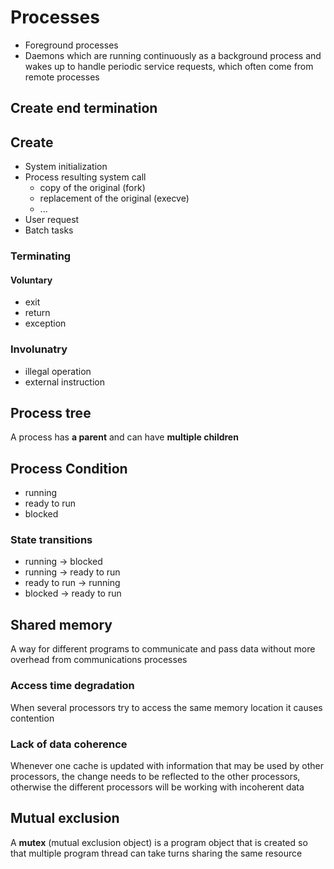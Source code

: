 # Processes
* Foreground processes
* Daemons which are running continuously as a background process and wakes up to handle periodic service requests, which often come from remote processes
## Create end termination
## Create
* System initialization
* Process resulting system call
	* copy of the original (fork)
	* replacement of the original (execve)
	* ...
* User request
* Batch tasks
### Terminating
#### Voluntary
* exit
* return
* exception
### Involunatry
* illegal operation
* external instruction
## Process tree
A process has **a parent** and can have **multiple children**
## Process Condition
* running
* ready to run
* blocked
### State transitions
* running -> blocked
* running -> ready to run
* ready to run -> running
* blocked -> ready to run
## Shared memory
A way for different programs to communicate and pass data without more overhead from communications processes
### Access time degradation 
When several processors try to access the same memory location it causes contention
### Lack of data coherence
Whenever one cache is updated with information that may be used by other processors, the change needs to be reflected to the other processors, otherwise the different processors will be working with incoherent data
## Mutual exclusion
A **mutex** (mutual exclusion object) is a program object that is created so that multiple program thread can take turns sharing the same resource
<!--stackedit_data:
eyJoaXN0b3J5IjpbLTEzODEwNjIxNDBdfQ==
-->